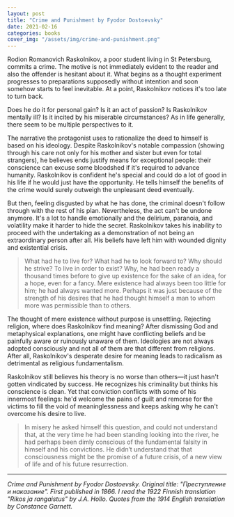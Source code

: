```yaml
---
layout: post
title: "Crime and Punishment by Fyodor Dostoevsky"
date: 2021-02-16
categories: books
cover_img: "/assets/img/crime-and-punishment.png"
---
```


Rodion Romanovich Raskolnikov, a poor student living in St Petersburg, commits a crime. The motive is not immediately evident to the reader and also the offender is hesitant about it. What begins as a thought experiment progresses to preparations supposedly without intention and soon somehow starts to feel inevitable. At a point, Raskolnikov notices it's too late to turn back.

Does he do it for personal gain? Is it an act of passion? Is Raskolnikov mentally ill? Is it incited by his miserable circumstances? As in life generally, there seem to be multiple perspectives to it. 

The narrative the protagonist uses to rationalize the deed to himself is based on his ideology. Despite Raskolnikov's notable compassion (showing through his care not only for his mother and sister but even for total strangers), he believes ends justify means for exceptional people: their conscience can excuse some bloodshed if it's required to advance humanity. Raskolnikov is confident he's special and could do a lot of good in his life if he would just have the opportunity. He tells himself the benefits of the crime would surely outweigh the unpleasant deed eventually.

But then, feeling disgusted by what he has done, the criminal doesn't follow through with the rest of his plan. Nevertheless, the act can't be undone anymore. It's a lot to handle emotionally and the delirium, paranoia, and volatility make it harder to hide the secret. Raskolnikov takes his inability to proceed with the undertaking as a demonstration of not being an extraordinary person after all. His beliefs have left him with wounded dignity and existential crisis.

>What had he to live for? What had he to look forward to? Why should he strive? To live in order to exist? Why, he had been ready a thousand times before to give up existence for the sake of an idea, for a hope, even for a fancy. Mere existence had always been too little for him; he had always wanted more. Perhaps it was just because of the strength of his desires that he had thought himself a man to whom more was permissible than to others.

The thought of mere existence without purpose is unsettling. Rejecting religion, where does Raskolnikov find meaning? After dismissing God and metaphysical explanations, one might have conflicting beliefs and be painfully aware or ruinously unaware of them. Ideologies are not always adopted consciously and not all of them are that different from religions. After all, Raskolnikov's desperate desire for meaning leads to radicalism as detrimental as religious fundamentalism.

Raskolnikov still believes his theory is no worse than others—it just hasn't gotten vindicated by success. He recognizes his criminality but thinks his conscience is clean. Yet that conviction conflicts with some of his innermost feelings: he'd welcome the pains of guilt and remorse for the victims to fill the void of meaninglessness and keeps asking why he can't overcome his desire to live.

>In misery he asked himself this question, and could not understand that, at the very time he had been standing looking into the river, he had perhaps been dimly conscious of the fundamental falsity in himself and his convictions. He didn’t understand that that consciousness might be the promise of a future crisis, of a new view of life and of his future resurrection.

---

_Crime and Punishment by Fyodor Dostoevsky. Original title: "Преступление и наказание". First published in 1866. I read the 1922 Finnish translation "Rikos ja rangaistus" by J.A. Hollo. Quotes from the 1914 English translation by Constance Garnett._